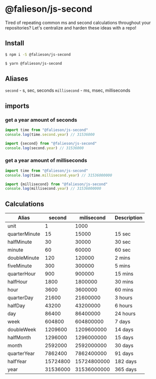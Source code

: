 # @falieson/js-second

Tired of repeating common ms and second calculations throughout your repositories? Let's centralize and harden these ideas with a repo!

## Install

```bash
$ npm i -S @falieson/js-second
```

```bash
$ yarn @falieson/js-second
```

## Aliases

`second` - s, sec, seconds
`millisecond` - ms, msec, milliseconds

## imports

### get a year amount of seconds

```js
import time from "@falieson/js-second"
console.log(time.second.year) // 31536000
```

```js
import {second} from "@falieson/js-second"
console.log(second.year) // 31536000
```

### get a year amount of milliseconds

```js
import time from "@falieson/js-second"
console.log(time.millisecond.year) // 31536000000
```

```js
import {millisecond} from "@falieson/js-second"
console.log(millisecond.year) // 31536000000
```

## Calculations

| Alias         | second   | milisecond  | Description |
|---------------|----------|-------------|-------------|
| unit          | 1        | 1000        |             |
| quarterMinute | 15       | 15000       | 15 sec      |
| halfMinute    | 30       | 30000       | 30 sec      |
| minute        | 60       | 60000       | 60 sec      |
| doubleMinute  | 120      | 120000      | 2 mins      |
| fiveMinute    | 300      | 300000      | 5 mins      |
| quarterHour   | 900      | 900000      | 15 mins     |
| halfHour      | 1800     | 1800000     | 30 mins     |
| hour          | 3600     | 3600000     | 60 mins     |
| quarterDay    | 21600    | 21600000    | 3 hours     |
| halfDay       | 43200    | 43200000    | 6 hours     |
| day           | 86400    | 86400000    | 24 hours    |
| week          | 604800   | 604800000   | 7 days      |
| doubleWeek    | 1209600  | 1209600000  | 14 days     |
| halfMonth     | 1296000  | 1296000000  | 15 days     |
| month         | 2592000  | 2592000000  | 30 days     |
| quarterYear   | 7862400  | 7862400000  | 91 days     |
| halfYear      | 15724800 | 15724800000 | 182 days    |
| year          | 31536000 | 31536000000 | 365 days    |
